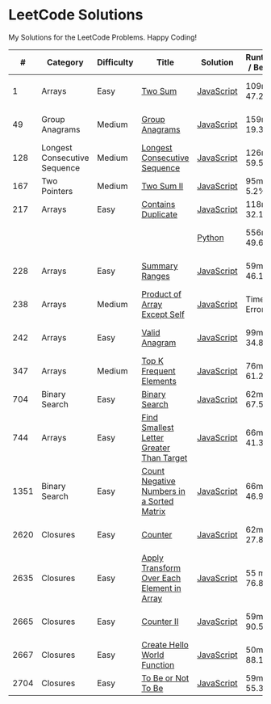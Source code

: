# LeetCode Solutions

My Solutions for the LeetCode Problems. Happy Coding!

| #    | Category                     | Difficulty | Title                                                                                                                    | Solution                                                               | Runtime / Beats | Memory / Beats  |
| ---- | ---------------------------- | ---------- | ------------------------------------------------------------------------------------------------------------------------ | ---------------------------------------------------------------------- | --------------- | --------------- |
| 1    | Arrays                       | Easy       | [Two Sum](https://leetcode.com/problems/two-sum/)                                                                        | [JavaScript](./arrays/js/1_two_sum.js)                                 | 109ms / 47.24%  | 42.4mb / 69.53% |
| 49   | Group Anagrams               | Medium     | [Group Anagrams](https://leetcode.com/problems/group-anagrams/)                                                          | [JavaScript](./arrays/js/49_group_anagrams.js)                         | 159ms / 19.33%  | 54.1mb / 43.19% |
| 128  | Longest Consecutive Sequence | Medium     | [Longest Consecutive Sequence](https://leetcode.com/problems/longest-consecutive-sequence/)                              | [JavaScript](./arrays/js/128_longest_consecutive_sequence.js)          | 126ms / 59.57%  | 64mb / 26.17%   |
| 167  | Two Pointers                 | Medium     | [Two Sum II](https://leetcode.com/problems/two-sum-ii-input-array-is-sorted/)                                            | [JavaScript](./two_pointers/167_two_sum_ii_input_array_sorted.js)      | 95ms / 5.2%     | 48.3mb / 5.30%  |
| 217  | Arrays                       | Easy       | [Contains Duplicate](https://leetcode.com/problems/contains-duplicate/)                                                  | [JavaScript](./arrays/js/217_contains_duplicate.js)                    | 118ms / 32.19%  | 54mb / 57.82%   |
|      |                              |            |                                                                                                                          | [Python](./arrays/py/217_contains_duplicate.py)                        | 556ms / 49.60%  | 33.5mb / 11.25% |
| 228  | Arrays                       | Easy       | [Summary Ranges](https://leetcode.com/problems/summary-ranges/)                                                          | [JavaScript](./arrays/js/228_summary_ranges.js)                        | 59ms / 46.14%   | 42.5mb / 11.51% |
| 238  | Arrays                       | Medium     | [Product of Array Except Self](https://leetcode.com/problems/product-of-array-except-self/)                              | [JavaScript](./arrays/js/238_product_of_arrays_except_self.js)         | Timeout Error   | Timeout Error   |
| 242  | Arrays                       | Easy       | [Valid Anagram](https://leetcode.com/problems/valid-anagram/)                                                            | [JavaScript](./arrays/js/242_valid_anagram.js)                         | 99ms / 34.8%    | 47.8mb / 33.75% |
| 347  | Arrays                       | Medium     | [Top K Frequent Elements](https://leetcode.com/problems/top-k-frequent-elements/)                                        | [JavaScript](./arrays/js/347_top_k_frequent_elements.js)               | 76ms / 61.25%   | 45.2mb / 60.83% |
| 704  | Binary Search                | Easy       | [Binary Search](https://leetcode.com/problems/binary-search/)                                                            | [JavaScript](./binary_search/704_binary_search.js)                     | 62ms / 67.50%   | 48.2mb / 7.28%  |
| 744  | Arrays                       | Easy       | [Find Smallest Letter Greater Than Target ](https://leetcode.com/problems/find-smallest-letter-greater-than-target/)     | [JavaScript](./arrays/js/744_smallest_letter_greater_than_target.js)   | 66ms / 41.36%   | 43.5mb / 81.43% |
| 1351 | Binary Search                | Easy       | [Count Negative Numbers in a Sorted Matrix](https://leetcode.com/problems/count-negative-numbers-in-a-sorted-matrix/)    | [JavaScript](./binary_search/1351_count_negatives_in_sorted_matrix.js) | 66ms / 46.94%   | 46.5mb / 5.97%  |
| 2620 | Closures                     | Easy       | [Counter](https://leetcode.com/problems/counter/)                                                                        | [JavaScript](./closures/2620_counter.js)                               | 62ms / 27.80%   | 42.4mb / 12.21% |
| 2635 | Closures                     | Easy       | [Apply Transform Over Each Element in Array ](https://leetcode.com/problems/apply-transform-over-each-element-in-array/) | [JavaScript](./closures/2635_transform_each_element_in_array.js)       | 55 ms / 76.83%  | 42mb / 45.77%   |
| 2665 | Closures                     | Easy       | [Counter II](https://leetcode.com/problems/counter-ii/)                                                                  | [JavaScript](./closures/2665_counter_II.js)                            | 59ms / 90.51%   | 44.8mb / 37.42% |
| 2667 | Closures                     | Easy       | [Create Hello World Function](https://leetcode.com/problems/create-hello-world-function/)                                | [JavaScript](./closures/2667_create_hello_world_function.js)           | 50ms / 88.12%   | 41.5mb / 73.1%  |
| 2704 | Closures                     | Easy       | [To Be or Not To Be](https://leetcode.com/problems/to-be-or-not-to-be/)                                                  | [JavaScript](./closures/2704_to_be_or_not_to_be.js)                    | 59ms / 55.34%   | 41.5mb / 90.2%  |
